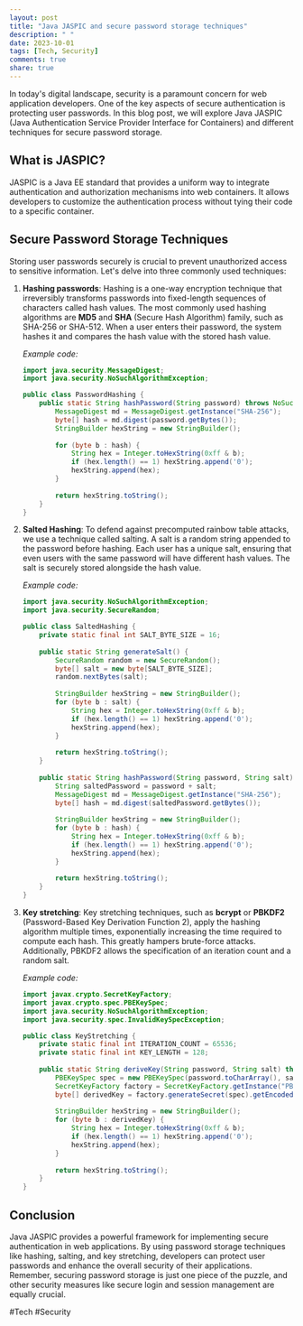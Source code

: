```yaml
---
layout: post
title: "Java JASPIC and secure password storage techniques"
description: " "
date: 2023-10-01
tags: [Tech, Security]
comments: true
share: true
---
```


In today's digital landscape, security is a paramount concern for web application developers. One of the key aspects of secure authentication is protecting user passwords. In this blog post, we will explore Java JASPIC (Java Authentication Service Provider Interface for Containers) and different techniques for secure password storage.

## What is JASPIC?

JASPIC is a Java EE standard that provides a uniform way to integrate authentication and authorization mechanisms into web containers. It allows developers to customize the authentication process without tying their code to a specific container.

## Secure Password Storage Techniques

Storing user passwords securely is crucial to prevent unauthorized access to sensitive information. Let's delve into three commonly used techniques:

1. **Hashing passwords**: Hashing is a one-way encryption technique that irreversibly transforms passwords into fixed-length sequences of characters called hash values. The most commonly used hashing algorithms are **MD5** and **SHA** (Secure Hash Algorithm) family, such as SHA-256 or SHA-512. When a user enters their password, the system hashes it and compares the hash value with the stored hash value.

   *Example code:*
   ```java
   import java.security.MessageDigest;
   import java.security.NoSuchAlgorithmException;
   
   public class PasswordHashing {
       public static String hashPassword(String password) throws NoSuchAlgorithmException {
           MessageDigest md = MessageDigest.getInstance("SHA-256");
           byte[] hash = md.digest(password.getBytes());
           StringBuilder hexString = new StringBuilder();
           
           for (byte b : hash) {
               String hex = Integer.toHexString(0xff & b);
               if (hex.length() == 1) hexString.append('0');
               hexString.append(hex);
           }
           
           return hexString.toString();
       }
   }
   ```

2. **Salted Hashing**: To defend against precomputed rainbow table attacks, we use a technique called salting. A salt is a random string appended to the password before hashing. Each user has a unique salt, ensuring that even users with the same password will have different hash values. The salt is securely stored alongside the hash value.

   *Example code:*
   ```java
   import java.security.NoSuchAlgorithmException;
   import java.security.SecureRandom;
   
   public class SaltedHashing {
       private static final int SALT_BYTE_SIZE = 16;
       
       public static String generateSalt() {
           SecureRandom random = new SecureRandom();
           byte[] salt = new byte[SALT_BYTE_SIZE];
           random.nextBytes(salt);
         
           StringBuilder hexString = new StringBuilder();
           for (byte b : salt) {
               String hex = Integer.toHexString(0xff & b);
               if (hex.length() == 1) hexString.append('0');
               hexString.append(hex);
           }
           
           return hexString.toString();
       }
       
       public static String hashPassword(String password, String salt) throws NoSuchAlgorithmException {
           String saltedPassword = password + salt;
           MessageDigest md = MessageDigest.getInstance("SHA-256");
           byte[] hash = md.digest(saltedPassword.getBytes());
           
           StringBuilder hexString = new StringBuilder();
           for (byte b : hash) {
               String hex = Integer.toHexString(0xff & b);
               if (hex.length() == 1) hexString.append('0');
               hexString.append(hex);
           }
           
           return hexString.toString();
       }
   }
   ```

3. **Key stretching**: Key stretching techniques, such as **bcrypt** or **PBKDF2** (Password-Based Key Derivation Function 2), apply the hashing algorithm multiple times, exponentially increasing the time required to compute each hash. This greatly hampers brute-force attacks. Additionally, PBKDF2 allows the specification of an iteration count and a random salt.

   *Example code:*
   ```java
   import javax.crypto.SecretKeyFactory;
   import javax.crypto.spec.PBEKeySpec;
   import java.security.NoSuchAlgorithmException;
   import java.security.spec.InvalidKeySpecException;
   
   public class KeyStretching {
       private static final int ITERATION_COUNT = 65536;
       private static final int KEY_LENGTH = 128;
       
       public static String deriveKey(String password, String salt) throws NoSuchAlgorithmException, InvalidKeySpecException {
           PBEKeySpec spec = new PBEKeySpec(password.toCharArray(), salt.getBytes(), ITERATION_COUNT, KEY_LENGTH);
           SecretKeyFactory factory = SecretKeyFactory.getInstance("PBKDF2WithHmacSHA1");
           byte[] derivedKey = factory.generateSecret(spec).getEncoded();
           
           StringBuilder hexString = new StringBuilder();
           for (byte b : derivedKey) {
               String hex = Integer.toHexString(0xff & b);
               if (hex.length() == 1) hexString.append('0');
               hexString.append(hex);
           }
           
           return hexString.toString();
       }
   }
   ```

## Conclusion

Java JASPIC provides a powerful framework for implementing secure authentication in web applications. By using password storage techniques like hashing, salting, and key stretching, developers can protect user passwords and enhance the overall security of their applications. Remember, securing password storage is just one piece of the puzzle, and other security measures like secure login and session management are equally crucial.

#Tech #Security
